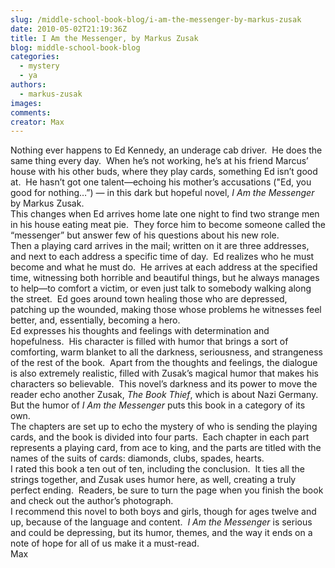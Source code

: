 ```yaml
---
slug: /middle-school-book-blog/i-am-the-messenger-by-markus-zusak
date: 2010-05-02T21:19:36Z
title: I Am the Messenger, by Markus Zusak
blog: middle-school-book-blog
categories:
  - mystery
  - ya
authors:
  - markus-zusak
images:
comments:
creator: Max
---
```


 Nothing ever happens to Ed Kennedy, an underage cab driver.  He does the same thing every day.  When he’s not working, he’s at his friend Marcus’ house with his other buds, where they play cards, something Ed isn’t good at.  He hasn’t got one talent—echoing his mother’s accusations ("Ed, you good for nothing…”) — in this dark but hopeful novel, <em>I Am the Messenger</em> by Markus Zusak.<br />This changes when Ed arrives home late one night to find two strange men in his house eating meat pie.  They force him to become someone called the “messenger” but answer few of his questions about his new role.<br />Then a playing card arrives in the mail; written on it are three addresses, and next to each address a specific time of day.  Ed realizes who he must become and what he must do.  He arrives at each address at the specified time, witnessing both horrible and beautiful things, but he always manages to help—to comfort a victim, or even just talk to somebody walking along the street.  Ed goes around town healing those who are depressed, patching up the wounded, making those whose problems he witnesses feel better, and, essentially, becoming a hero.<br />Ed expresses his thoughts and feelings with determination and hopefulness.  His character is filled with humor that brings a sort of comforting, warm blanket to all the darkness, seriousness, and strangeness of the rest of the book.  Apart from the thoughts and feelings, the dialogue is also extremely realistic, filled with Zusak’s magical humor that makes his characters so believable.  This novel’s darkness and its power to move the reader echo another Zusak, <em>The Book Thief</em>, which is about Nazi Germany.  But the humor of <em>I Am the Messenger</em> puts this book in a category of its own.<br />The chapters are set up to echo the mystery of who is sending the playing cards, and the book is divided into four parts.  Each chapter in each part represents a playing card, from ace to king, and the parts are titled with the names of the suits of cards: diamonds, clubs, spades, hearts.<br />I rated this book a ten out of ten, including the conclusion.  It ties all the strings together, and Zusak uses humor here, as well, creating a truly perfect ending.  Readers, be sure to turn the page when you finish the book and check out the author’s photograph.<br />I recommend this novel to both boys and girls, though for ages twelve and up, because of the language and content.  <em>I Am the Messenger</em> is serious and could be depressing, but its humor, themes, and the way it ends on a note of hope for all of us make it a must-read.<br />Max<br />
